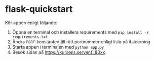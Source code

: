 # flask-quickstart

Kör appen enligt följande:
1. Öppna en terminal och installera requirements med
        `pip install -r requirements.txt`
2. Ändra `PORT`-konstanten till rätt portnummer enligt lista på itslearning
3. Starta appen i terminalen med
        `python app.py`
4. Besök sidan på https://kursens.server.fi:80xx

